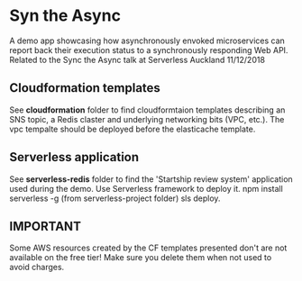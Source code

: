 # Syn the Async
A demo app showcasing how asynchronously envoked microservices can report back their execution status to a synchronously responding Web API.
Related to the Sync the Async talk at Serverless Auckland 11/12/2018

## Cloudformation templates
See **cloudformation** folder to find cloudformtaion templates describing an SNS topic, a Redis claster and underlying networking bits (VPC, etc.). The vpc tempalte should be deployed before the elasticache template.

## Serverless application
See **serverless-redis** folder to find the 'Startship review system' application used during the demo. Use Serverless framework to deploy it.
npm install serverless -g
(from serverless-project folder) sls deploy.

## IMPORTANT
Some AWS resources created by the CF templates presented don't are not available on the free tier! Make sure you delete them when not used to avoid charges. 